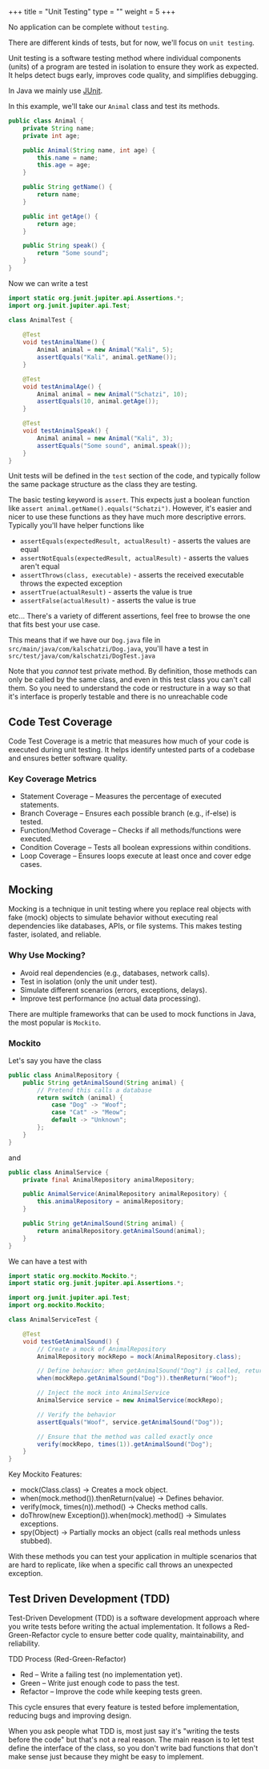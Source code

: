 +++
title = "Unit Testing"
type = ""
weight = 5
+++

No application can be complete without `testing`.

There are different kinds of tests, but for now, we'll focus on `unit testing`.

Unit testing is a software testing method where individual components (units) of a program are tested in isolation to ensure they work as expected. It helps detect bugs early, improves code quality, and simplifies debugging.

In Java we mainly use [JUnit](https://junit.org/junit5/).

In this example, we'll take our `Animal` class and test its methods.

```java
public class Animal {
    private String name;
    private int age;

    public Animal(String name, int age) {
        this.name = name;
        this.age = age;
    }

    public String getName() {
        return name;
    }

    public int getAge() {
        return age;
    }

    public String speak() {
        return "Some sound";
    }
}
```

Now we can write a test 

```java
import static org.junit.jupiter.api.Assertions.*;
import org.junit.jupiter.api.Test;

class AnimalTest {
    
    @Test
    void testAnimalName() {
        Animal animal = new Animal("Kali", 5);
        assertEquals("Kali", animal.getName());
    }

    @Test
    void testAnimalAge() {
        Animal animal = new Animal("Schatzi", 10);
        assertEquals(10, animal.getAge());
    }

    @Test
    void testAnimalSpeak() {
        Animal animal = new Animal("Kali", 3);
        assertEquals("Some sound", animal.speak());
    }
}
```

Unit tests will be defined in the `test` section of the code, and typically follow the same package structure as the class they are testing.

The basic testing keyword is `assert`. This expects just a boolean function like `assert animal.getName().equals("Schatzi")`.
However, it's easier and nicer to use these functions as they have much more descriptive errors. Typically you'll have helper functions like

- `assertEquals(expectedResult, actualResult)` - asserts the values are equal
- `assertNotEquals(expectedResult, actualResult)` - asserts the values aren't equal
- `assertThrows(class, executable)` - asserts the received executable throws the expected exception
- `assertTrue(actualResult)` - asserts the value is true
- `assertFalse(actualResult)` - asserts the value is true

etc...
There's a variety of different assertions, feel free to browse the one that fits best your use case. 

This means that if we have our `Dog.java` file in `src/main/java/com/kalschatzi/Dog.java`, you'll have a test in `src/test/java/com/kalschatzi/DogTest.java`

Note that you *cannot* test private method. By definition, those methods can only be called by the same class, and even in this test class you can't call them. So you need to understand the code or restructure in a way so that it's interface is properly testable and there is no unreachable code


## Code Test Coverage

Code Test Coverage is a metric that measures how much of your code is executed during unit testing. It helps identify untested parts of a codebase and ensures better software quality.

### Key Coverage Metrics

* Statement Coverage – Measures the percentage of executed statements.
* Branch Coverage – Ensures each possible branch (e.g., if-else) is tested.
* Function/Method Coverage – Checks if all methods/functions were executed.
* Condition Coverage – Tests all boolean expressions within conditions.
* Loop Coverage – Ensures loops execute at least once and cover edge cases.

## Mocking

Mocking is a technique in unit testing where you replace real objects with fake (mock) objects to simulate behavior without executing real dependencies like databases, APIs, or file systems. This makes testing faster, isolated, and reliable.


### Why Use Mocking?

* Avoid real dependencies (e.g., databases, network calls).
* Test in isolation (only the unit under test).
* Simulate different scenarios (errors, exceptions, delays).
* Improve test performance (no actual data processing).

There are multiple frameworks that can be used to mock functions in Java, the most popular is `Mockito`.
### Mockito

Let's say you have the class 

```java
public class AnimalRepository {
    public String getAnimalSound(String animal) {
        // Pretend this calls a database
        return switch (animal) {
            case "Dog" -> "Woof";
            case "Cat" -> "Meow";
            default -> "Unknown";
        };
    }
}
````

and

```java
public class AnimalService {
    private final AnimalRepository animalRepository;

    public AnimalService(AnimalRepository animalRepository) {
        this.animalRepository = animalRepository;
    }

    public String getAnimalSound(String animal) {
        return animalRepository.getAnimalSound(animal);
    }
}
```

We can have a test with

```java
import static org.mockito.Mockito.*;
import static org.junit.jupiter.api.Assertions.*;

import org.junit.jupiter.api.Test;
import org.mockito.Mockito;

class AnimalServiceTest {

    @Test
    void testGetAnimalSound() {
        // Create a mock of AnimalRepository
        AnimalRepository mockRepo = mock(AnimalRepository.class);

        // Define behavior: When getAnimalSound("Dog") is called, return "Woof"
        when(mockRepo.getAnimalSound("Dog")).thenReturn("Woof");

        // Inject the mock into AnimalService
        AnimalService service = new AnimalService(mockRepo);

        // Verify the behavior
        assertEquals("Woof", service.getAnimalSound("Dog"));

        // Ensure that the method was called exactly once
        verify(mockRepo, times(1)).getAnimalSound("Dog");
    }
}
```

Key Mockito Features:

* mock(Class.class) → Creates a mock object.
* when(mock.method()).thenReturn(value) → Defines behavior.
* verify(mock, times(n)).method() → Checks method calls.
* doThrow(new Exception()).when(mock).method() → Simulates exceptions.
* spy(Object) → Partially mocks an object (calls real methods unless stubbed).

With these methods you can test your application in multiple scenarios that are hard to replicate, like when a specific call throws an unexpected exception.

## Test Driven Development (TDD)

Test-Driven Development (TDD) is a software development approach where you write tests before writing the actual implementation. It follows a Red-Green-Refactor cycle to ensure better code quality, maintainability, and reliability.

TDD Process (Red-Green-Refactor)

* Red – Write a failing test (no implementation yet).
* Green – Write just enough code to pass the test.
* Refactor – Improve the code while keeping tests green.

This cycle ensures that every feature is tested before implementation, reducing bugs and improving design.

When you ask people what TDD is, most just say it's "writing the tests before the code" but that's not a real reason. The main reason is to let test define the interface of the class, so you don't write bad functions that don't make sense just because they might be easy to implement.
